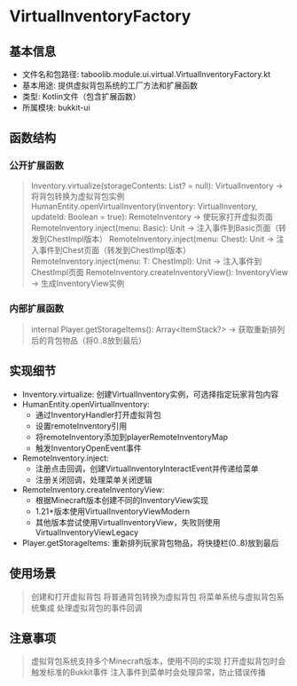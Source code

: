 # VirtualInventoryFactory

## 基本信息
- 文件名和包路径: taboolib.module.ui.virtual.VirtualInventoryFactory.kt
- 基本用途: 提供虚拟背包系统的工厂方法和扩展函数
- 类型: Kotlin文件（包含扩展函数）
- 所属模块: bukkit-ui

## 函数结构

### 公开扩展函数
> Inventory.virtualize(storageContents: List<ItemStack>? = null): VirtualInventory -> 将背包转换为虚拟背包实例
> HumanEntity.openVirtualInventory(inventory: VirtualInventory, updateId: Boolean = true): RemoteInventory -> 使玩家打开虚拟页面
> RemoteInventory.inject(menu: Basic): Unit -> 注入事件到Basic页面（转发到ChestImpl版本）
> RemoteInventory.inject(menu: Chest): Unit -> 注入事件到Chest页面（转发到ChestImpl版本）
> RemoteInventory.inject(menu: T: ChestImpl): Unit -> 注入事件到ChestImpl页面
> RemoteInventory.createInventoryView(): InventoryView -> 生成InventoryView实例

### 内部扩展函数
> internal Player.getStorageItems(): Array<ItemStack?> -> 获取重新排列后的背包物品（将0..8放到最后）

## 实现细节
- Inventory.virtualize: 创建VirtualInventory实例，可选择指定玩家背包内容
- HumanEntity.openVirtualInventory: 
  - 通过InventoryHandler打开虚拟背包
  - 设置remoteInventory引用
  - 将remoteInventory添加到playerRemoteInventoryMap
  - 触发InventoryOpenEvent事件
- RemoteInventory.inject: 
  - 注册点击回调，创建VirtualInventoryInteractEvent并传递给菜单
  - 注册关闭回调，处理菜单关闭逻辑
- RemoteInventory.createInventoryView: 
  - 根据Minecraft版本创建不同的InventoryView实现
  - 1.21+版本使用VirtualInventoryViewModern
  - 其他版本尝试使用VirtualInventoryView，失败则使用VirtualInventoryViewLegacy
- Player.getStorageItems: 重新排列玩家背包物品，将快捷栏(0..8)放到最后

## 使用场景
> 创建和打开虚拟背包
> 将普通背包转换为虚拟背包
> 将菜单系统与虚拟背包系统集成
> 处理虚拟背包的事件回调

## 注意事项
> 虚拟背包系统支持多个Minecraft版本，使用不同的实现
> 打开虚拟背包时会触发标准的Bukkit事件
> 注入事件到菜单时会处理异常，防止错误传播

